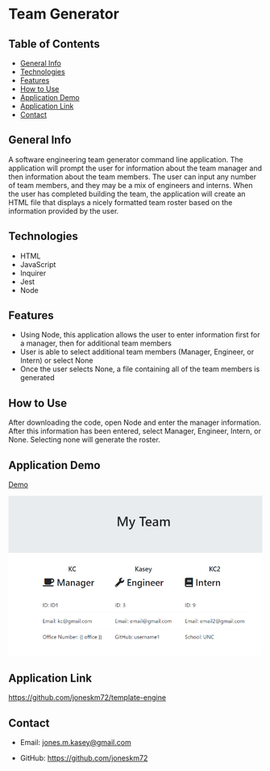 # Team Generator

## Table of Contents

* [General Info](#general-info)
* [Technologies](#technologies)
* [Features](#features)
* [How to Use](#how-to-use)
* [Application Demo](#application-demo)
* [Application Link](#application-link)
* [Contact](#contact)

## General Info

A software engineering team generator command line application. The application will prompt the user for information about the team manager and then information about the team members. The user can input any number of team members, and they may be a mix of engineers and interns. When the user has completed building the team, the application will create an HTML file that displays a nicely formatted team roster based on the information provided by the user.

## Technologies

* HTML
* JavaScript
* Inquirer
* Jest
* Node

## Features

* Using Node, this application allows the user to enter information first for a manager, then for additional team members
* User is able to select additional team members (Manager, Engineer, or Intern) or select None
* Once the user selects None, a file containing all of the team members is generated

## How to Use

After downloading the code, open Node and enter the manager information. After this information has been entered, select Manager, Engineer, Intern, or None. Selecting none will generate the roster.

## Application Demo

[Demo](https://drive.google.com/file/d/1sqMp9QWA_FCULxHOqfVlCE1QhIb0IXsN/view?usp=sharing)

![alt text](assets/team-generator.png)

## Application Link

https://github.com/joneskm72/template-engine

## Contact

* Email: jones.m.kasey@gmail.com

* GitHub: https://github.com/joneskm72